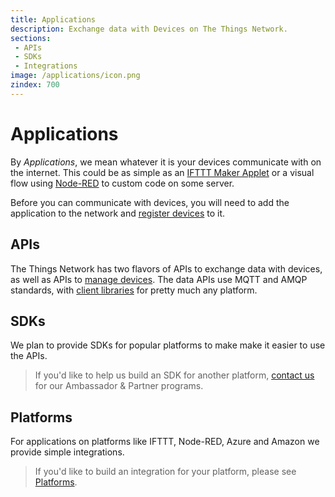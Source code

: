 ```yaml
---
title: Applications
description: Exchange data with Devices on The Things Network.
sections:
 - APIs
 - SDKs
 - Integrations
image: /applications/icon.png
zindex: 700
---
```


# Applications

By *Applications*, we mean whatever it is your devices communicate with on the internet. This could be as simple as an [IFTTT Maker Applet](https://ifttt.com/maker) or a visual flow using [Node-RED](nodered/) to custom code on some server.

Before you can communicate with devices, you will need to add the application to the network and [register devices](../devices/registration.md) to it.

## APIs

The Things Network has two flavors of APIs to exchange data with devices, as well as APIs to [manage devices](manager/). The data APIs use MQTT and AMQP standards, with [client libraries](https://github.com/mqtt/mqtt.github.io/wiki/libraries) for pretty much any platform.

## SDKs

We plan to provide SDKs for popular platforms to make make it easier to use the APIs.

> If you'd like to help us build an SDK for another platform, [contact us](mailto:johan@thethingsnetwork.org) for our Ambassador & Partner programs.

## Platforms

For applications on platforms like IFTTT, Node-RED, Azure and Amazon we provide simple integrations.

> If you'd like to build an integration for your platform, please see [Platforms](../platforms).

